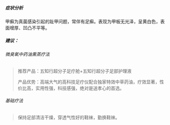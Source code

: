 ##### 症状分析
甲癣为真菌感染引起的趾甲问题，常伴有足癣。表现为甲板无光泽，呈黄白色，表面增厚、凹凸不平等。
##### 建议：
###### 微臭氧中药油熏蒸疗法
>推荐产品：五知行超分子足疗舱+五知行超分子足部护理液
>
>产品优势：高端大气的高科技足疗仪配合独家特效中草药油，疗效显著，性价比高，实用性强，科技感强，绝对是送孝心的首选。
###### 基础疗法
> 保持足部清洁干燥，穿透气性好的鞋袜，勤换鞋袜。
